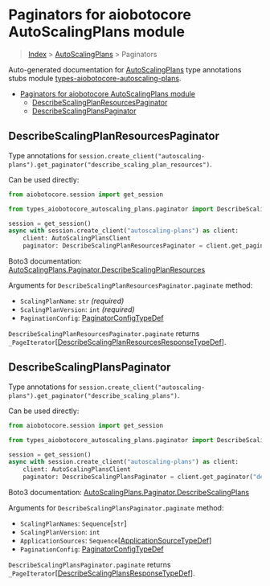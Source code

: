 <a id="paginators-for-aiobotocore-autoscalingplans-module"></a>

# Paginators for aiobotocore AutoScalingPlans module

> [Index](..) > [AutoScalingPlans](.) > Paginators

Auto-generated documentation for
[AutoScalingPlans](https://boto3.amazonaws.com/v1/documentation/api/latest/reference/services/autoscaling-plans.html#AutoScalingPlans)
type annotations stubs module
[types-aiobotocore-autoscaling-plans](https://pypi.org/project/types-aiobotocore-autoscaling-plans/).

- [Paginators for aiobotocore AutoScalingPlans module](#paginators-for-aiobotocore-autoscalingplans-module)
  - [DescribeScalingPlanResourcesPaginator](#describescalingplanresourcespaginator)
  - [DescribeScalingPlansPaginator](#describescalingplanspaginator)

<a id="describescalingplanresourcespaginator"></a>

## DescribeScalingPlanResourcesPaginator

Type annotations for
`session.create_client("autoscaling-plans").get_paginator("describe_scaling_plan_resources")`.

Can be used directly:

```python
from aiobotocore.session import get_session

from types_aiobotocore_autoscaling_plans.paginator import DescribeScalingPlanResourcesPaginator

session = get_session()
async with session.create_client("autoscaling-plans") as client:
    client: AutoScalingPlansClient
    paginator: DescribeScalingPlanResourcesPaginator = client.get_paginator("describe_scaling_plan_resources")
```

Boto3 documentation:
[AutoScalingPlans.Paginator.DescribeScalingPlanResources](https://boto3.amazonaws.com/v1/documentation/api/latest/reference/services/autoscaling-plans.html#AutoScalingPlans.Paginator.DescribeScalingPlanResources)

Arguments for `DescribeScalingPlanResourcesPaginator.paginate` method:

- `ScalingPlanName`: `str` *(required)*
- `ScalingPlanVersion`: `int` *(required)*
- `PaginationConfig`:
  [PaginatorConfigTypeDef](./type_defs.md#paginatorconfigtypedef)

`DescribeScalingPlanResourcesPaginator.paginate` returns
`_PageIterator`\[[DescribeScalingPlanResourcesResponseTypeDef](./type_defs.md#describescalingplanresourcesresponsetypedef)\].

<a id="describescalingplanspaginator"></a>

## DescribeScalingPlansPaginator

Type annotations for
`session.create_client("autoscaling-plans").get_paginator("describe_scaling_plans")`.

Can be used directly:

```python
from aiobotocore.session import get_session

from types_aiobotocore_autoscaling_plans.paginator import DescribeScalingPlansPaginator

session = get_session()
async with session.create_client("autoscaling-plans") as client:
    client: AutoScalingPlansClient
    paginator: DescribeScalingPlansPaginator = client.get_paginator("describe_scaling_plans")
```

Boto3 documentation:
[AutoScalingPlans.Paginator.DescribeScalingPlans](https://boto3.amazonaws.com/v1/documentation/api/latest/reference/services/autoscaling-plans.html#AutoScalingPlans.Paginator.DescribeScalingPlans)

Arguments for `DescribeScalingPlansPaginator.paginate` method:

- `ScalingPlanNames`: `Sequence`\[`str`\]
- `ScalingPlanVersion`: `int`
- `ApplicationSources`:
  `Sequence`\[[ApplicationSourceTypeDef](./type_defs.md#applicationsourcetypedef)\]
- `PaginationConfig`:
  [PaginatorConfigTypeDef](./type_defs.md#paginatorconfigtypedef)

`DescribeScalingPlansPaginator.paginate` returns
`_PageIterator`\[[DescribeScalingPlansResponseTypeDef](./type_defs.md#describescalingplansresponsetypedef)\].

